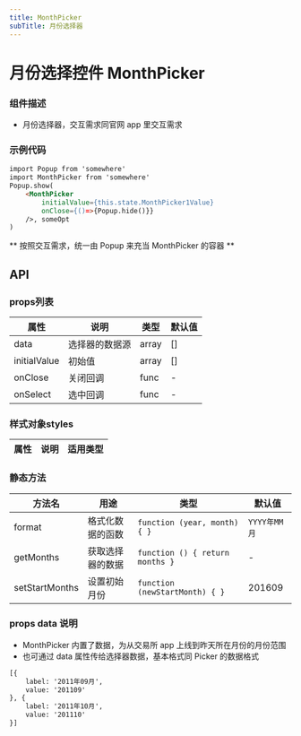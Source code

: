 ```yaml
---
title: MonthPicker
subTitle: 月份选择器
---
```


# 月份选择控件 MonthPicker

### 组件描述
- 月份选择器，交互需求同官网 app 里交互需求


### 示例代码

```html
import Popup from 'somewhere'
import MonthPicker from 'somewhere'
Popup.show(
	<MonthPicker
		initialValue={this.state.MonthPicker1Value}
		onClose={()=>{Popup.hide()}}
	/>, someOpt
)
```

** 按照交互需求，统一由 Popup 来充当 MonthPicker 的容器 **

## API

### props列表

属性 | 说明 | 类型 | 默认值
----|-----|------|------
| data | 选择器的数据源 | array | [] |
| initialValue | 初始值 | array | [] |
| onClose | 关闭回调 | func | - |
| onSelect | 选中回调 | func | - |

### 样式对象styles

属性 | 说明 | 适用类型
----|-----|------

### 静态方法

方法名 | 用途 | 类型 | 默认值
----|-----|------|----
| format | 格式化数据的函数 | `function (year, month) { }` | `YYYY年MM月`
| getMonths | 获取选择器的数据 | `function () { return months }` | -
| setStartMonths | 设置初始月份 | `function (newStartMonth) { }` |  201609


### props data 说明
+ MonthPicker 内置了数据，为从交易所 app 上线到昨天所在月份的月份范围
+ 也可通过 data 属性传给选择器数据，基本格式同 Picker 的数据格式

```html
[{
	label: '2011年09月',
	value: '201109'
}, {
	label: '2011年10月',
	value: '201110'
}]
```